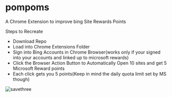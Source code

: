 # pompoms
A Chrome Extension to improve bing Site Rewards Points

Steps to Recreate
* Download Repo
* Load into Chrome Extensions Folder
* Sign into Bing Accounts in Chrome Browser(works only if your signed into your accounts and linked up to microsoft rewards)
* Click the Browser Action Button to Automatically Open 10 sites and get 5 Microsoft Reward points
* Each click gets you 5 points(Keep in mind the daily quota limit set by MS though)

![savethree](https://cloud.githubusercontent.com/assets/1555006/10421749/44f10fdc-7063-11e5-9add-98b2e4de5215.gif)
